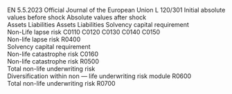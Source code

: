 EN  5.5.2023 Official Journal of the European Union L 120/301
 Initial absolute values before shock  Absolute values after shock  
Assets  Liabilities  Assets  Liabilities  Solvency capital 
requirement  
Non-Life lapse risk  C0110  C0120  C0130  C0140  C0150  
Non-life lapse risk  R0400  
Solvency capital 
requirement  
Non-life catastrophe risk  C0160  
Non-life catastrophe risk  R0500  
Total non-life underwriting risk  
Diversification within non — life underwriting 
risk module  R0600  
Total non-life underwriting risk  R0700